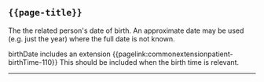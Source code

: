 ## <code>{{page-title}}</code>
The the related person's date of birth. An approximate date may be used (e.g. just the year) where the full date is not known.

birthDate includes an extension {{pagelink:commonextensionpatient-birthTime-110}} This should be included when the birth time is relevant.

---